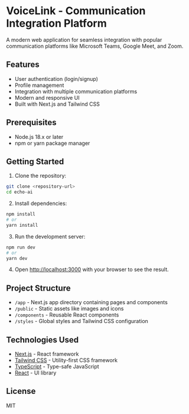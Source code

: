 # VoiceLink - Communication Integration Platform

A modern web application for seamless integration with popular communication platforms like Microsoft Teams, Google Meet, and Zoom.

## Features

- User authentication (login/signup)
- Profile management
- Integration with multiple communication platforms
- Modern and responsive UI
- Built with Next.js and Tailwind CSS

## Prerequisites

- Node.js 18.x or later
- npm or yarn package manager

## Getting Started

1. Clone the repository:

```bash
git clone <repository-url>
cd echo-ai
```

2. Install dependencies:

```bash
npm install
# or
yarn install
```

3. Run the development server:

```bash
npm run dev
# or
yarn dev
```

4. Open [http://localhost:3000](http://localhost:3000) with your browser to see the result.

## Project Structure

- `/app` - Next.js app directory containing pages and components
- `/public` - Static assets like images and icons
- `/components` - Reusable React components
- `/styles` - Global styles and Tailwind CSS configuration

## Technologies Used

- [Next.js](https://nextjs.org/) - React framework
- [Tailwind CSS](https://tailwindcss.com/) - Utility-first CSS framework
- [TypeScript](https://www.typescriptlang.org/) - Type-safe JavaScript
- [React](https://reactjs.org/) - UI library

## License

MIT
